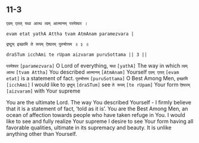 ## 11-3


```shloka-sa
एवम् एतत् यथा आत्थ त्वम् आत्मानम् परमेश्वर ।
```
```shloka-sa-hk
evam etat yathA Attha tvam AtmAnam paramezvara |
```
```shloka-sa
द्रष्टुम् इच्छामि ते रूपम् ऐश्वरम् पुरुषोत्तम ॥ ३ ॥
```
```shloka-sa-hk
draSTum icchAmi te rUpam aizvaram puruSottama || 3 ||
```

`परमेश्वर` `[paramezvara]` O Lord of everything, `यथा` `[yathA]` The way in which `त्वम् आत्थ` `[tvam Attha]` You described `आत्मानम्` `[AtmAnam]` Yourself `एवम् एतत्` `[evam etat]` is a statement of fact. `पुरुषोत्तम` `[puruSottama]` O Best Among Men, `इच्छामि` `[icchAmi]` I would like to `द्रष्टुम्` `[draSTum]` see `ते रूपम्` `[te rUpam]` Your form `ऐश्वरम्` `[aizvaram]` with Your supreme

You are the ultimate Lord. The way You described Yourself - I firmly believe that it is a statement of fact, ‘told as it is’. 
You are the Best Among Men, an ocean of affection towards people who have taken refuge in You. I would like to see and fully realize Your supreme 
I desire to see Your form having all favorable qualities, ultimate in its supremacy and beauty. It is unlike anything other than Yourself.

